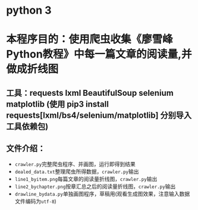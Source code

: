 # python 3
# 本程序目的：使用爬虫收集《廖雪峰Python教程》中每一篇文章的阅读量,并做成折线图

## 工具：requests lxml BeautifulSoup selenium matplotlib (使用 pip3 install requests[lxml/bs4/selenium/matplotlib] 分别导入工具依赖包)

## 文件介绍：
* `crawler.py`完整爬虫程序、并画图，运行即得到结果
* `dealed_data.txt`整理爬虫所得数据，`crawler.py`输出
* `line1_byitem.png`每篇文章的阅读量折线图，`crawler.py`输出
* `line2_bychapter.png`按章汇总之后的阅读量折线图，`crawler.py`输出
* `drawline_bydata.py`单独画图程序，草稿用(观看生成图效果，注意输入数据文件编码为`utf-8`)